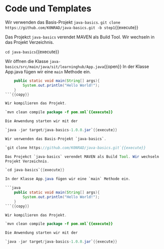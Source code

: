 # Code und Templates
Wir verwenden das Basis-Projekt `java-basics`.
`git clone https://github.com/K0NRAD/java-basics.git -b step1`{{execute}}

Das Projekct `java-basics` verendet MAVEN als Build Tool. Wir wechseln in das 
Projekt Verzeichnis.

`cd java-basics`{{execute}}

Wir öffnen die Klasse `java-basics/src/main/java/sit/learninghub/App.java`{{open}}
In der Klasse App.java fügen wir eine `main` Methode ein.

```java
    public static void main(String[] args){
        System.out.println("Hello World!");
    }
```{{copy}}

Wir kompilieren das Projekt.

`mvn clean compile package -f pom.xml`{{execute}}

Die Anwendung starten wir mit der

`java -jar target/java-basics-1.0.0.jar`{{execute}}

Wir verwenden das Basis-Projekt `java-basics`.

`git clone https://github.com/K0NRAD/java-basics.git`{{execute}}

Das Projekct `java-basics` verendet MAVEN als Build Tool. Wir wechseln in das 
Projekt Verzeichnis.

`cd java-basics`{{execute}}

In der Klasse App.java fügen wir eine `main` Methode ein.

```java
    public static void main(String[] args){
        System.out.println("Hello World!");
    }
```{{copy}}

Wir kompilieren das Projekt.

`mvn clean compile package -f pom.xml`{{execute}}

Die Anwendung starten wir mit der

`java -jar target/java-basics-1.0.0.jar`{{execute}}
